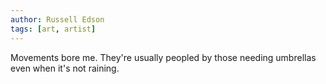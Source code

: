 ```yaml
---
author: Russell Edson
tags: [art, artist]
---
```

Movements bore me. They're usually peopled by those needing umbrellas even when it's not raining. 